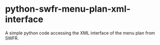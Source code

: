 # python-swfr-menu-plan-xml-interface
A simple python code accessing the XML interface of the menu plan from SWFR.
